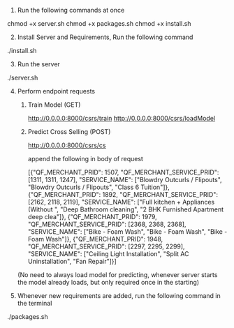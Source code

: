 1. Run the following commands at once 

chmod +x server.sh
chmod +x packages.sh
chmod +x install.sh


2. Install Server and Requirements, Run the following command

./install.sh

3. Run the server 

./server.sh

4. Perform endpoint requests

    1. Train Model (GET)

        http://0.0.0.0:8000/csrs/train
        http://0.0.0.0:8000/csrs/loadModel

    2. Predict Cross Selling (POST)

        http://0.0.0.0:8000/csrs/cs

        append the following in body of request 


        [{"QF_MERCHANT_PRID": 1507, "QF_MERCHANT_SERVICE_PRID": [1311, 1311, 1247], "SERVICE_NAME": ["Blowdry Outcurls / Flipouts", "Blowdry Outcurls / Flipouts", "Class 6 Tuition"]},
                {"QF_MERCHANT_PRID": 1892, "QF_MERCHANT_SERVICE_PRID": [2162, 2118, 2119], "SERVICE_NAME": ["Full kitchen + Appliances (Without ", "Deep Bathroom cleaning", "2 BHK Furnished Apartment deep clea"]}, 
                {"QF_MERCHANT_PRID": 1979, "QF_MERCHANT_SERVICE_PRID": [2368, 2368, 2368], "SERVICE_NAME": ["Bike - Foam Wash", "Bike - Foam Wash", "Bike - Foam Wash"]}, 
                {"QF_MERCHANT_PRID": 1948, "QF_MERCHANT_SERVICE_PRID": [2297, 2295, 2299], "SERVICE_NAME": ["Ceiling Light Installation", "Split AC Uninstallation", "Fan Repair"]}]      


    (No need to always load model for predicting, whenever server starts the model already loads, but only required once in the starting)

5. Whenever new requirements are added, run the following command in the terminal

./packages.sh